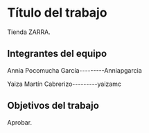 # Título del trabajo

Tienda ZARRA.

## Integrantes del equipo

Annia Pocomucha García---------Anniapgarcia

Yaiza Martín Cabrerizo---------yaizamc

## Objetivos del trabajo

Aprobar.
